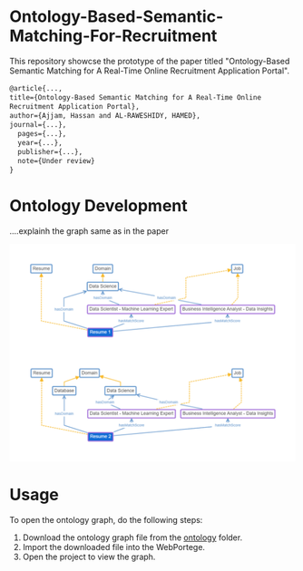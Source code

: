 # Ontology-Based-Semantic-Matching-For-Recruitment
This repository showcse the prototype of the paper titled "Ontology-Based Semantic Matching for A Real-Time Online Recruitment Application Portal". 

```
@article{...,
title={Ontology-Based Semantic Matching for A Real-Time Online Recruitment Application Portal},
author={Ajjam, Hassan and AL-RAWESHIDY, HAMED},
journal={...},
  pages={...},
  year={...},
  publisher={...},
  note={Under review}  
}
```
# Ontology Development 
....explainh the graph same as in the paper

<p align="center">
  <img src="images/Graph.png" width="700" title="Ontology Prototype">
</p>

# Usage
To open the ontology graph, do the following steps:
1. Download the ontology graph file from the [ontology](url) folder.
2. Import the downloaded file into the WebPortege.
3. Open the project to view the graph.  
